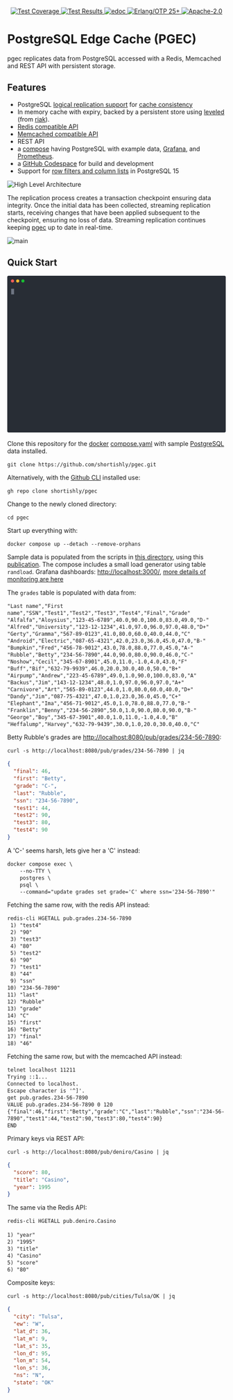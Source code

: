 <br>

<p align="center">
    <a href="https://shortishly.github.io/pgec/cover/">
      <img alt="Test Coverage" src="https://img.shields.io/badge/dynamic/json?url=https%3A%2F%2Fshortishly.github.io%2Fpgec%2Fcover%2Fcoverage.json&query=%24.total&suffix=%25&style=flat-square&label=Test%20Coverage&color=green">
    </a>
    <a href="https://shortishly.github.io/pgec/ct/">
      <img alt="Test Results" src="https://img.shields.io/badge/Tests-Common%20Test-green?style=flat-square">
    </a>
    <a href="https://shortishly.github.io/pgec/edoc/">
      <img alt="edoc" src="https://img.shields.io/badge/Documentation-edoc-green?style=flat-square">
    </a>
    <a href="https://erlang.org/">
      <img alt="Erlang/OTP 25+" src="https://img.shields.io/badge/Erlang%2FOTP-25%2B-green?style=flat-square">
    </a>
    <a href="https://www.apache.org/licenses/LICENSE-2.0">
      <img alt="Apache-2.0" src="https://img.shields.io/github/license/shortishly/pgec?style=flat-square">
    </a>
</p>

# PostgreSQL Edge Cache (PGEC)

pgec replicates data from PostgreSQL accessed with a Redis, Memcached
and REST API with persistent storage.

## Features

- PostgreSQL [logical replication support][pgmp] for [cache
  consistency][shortishly-ccwsr]
- In memory cache with expiry, backed by a persistent store using
  [leveled][github-martinsumner-leveled] (from
  [riak][github-basho-riak]).
- [Redis compatible API](docs/resp.md)
- [Memcached compatible API][mcd]
- REST API
- a [compose](docs/compose.md) having PostgreSQL with example data,
  [Grafana][grafana], and [Prometheus][prometheus-io].
- a [GitHub Codespace](docs/codespaces.md) for build and development
- Support for [row filters and column lists][shortishly-pgec] in
  PostgreSQL 15

![High Level Architecture](https://shortishly.com/assets/images/pgec-hla-2023-11-27.svg)

The replication process creates a transaction checkpoint ensuring data
integrity. Once the initial data has been collected, streaming
replication starts, receiving changes that have been applied
subsequent to the checkpoint, ensuring no loss of data. Streaming
replication continues keeping [pgec][shortishly-pgec] up to date in
real-time.

![main](https://github.com/shortishly/pgmp/actions/workflows/main.yml/badge.svg)

## Quick Start

![demo](demos/pgec-compose-2023-11-29.svg)

Clone this repository for the [docker][docker-com-get-docker]
[compose.yaml](compose.yaml) with sample [PostgreSQL][postgresql-org]
data installed.

```shell
git clone https://github.com/shortishly/pgec.git
```

Alternatively, with the [Github CLI][cli-github-com] installed use:

```shell
gh repo clone shortishly/pgec
```

Change to the newly cloned directory:

```shell
cd pgec
```

Start up everything with:

```shell
docker compose up --detach --remove-orphans
```

Sample data is populated from the scripts in [this
directory](example/initdb.d), using this
[publication](example/initdb.d/020-create-publication.sql). The
compose includes a small load generator using table
`randload`. Grafana dashboards: <http://localhost:3000/>, [more details
of monitoring are here](docs/monitoring.md)

The `grades` table is populated with data from:

```csv
"Last name","First name","SSN","Test1","Test2","Test3","Test4","Final","Grade"
"Alfalfa","Aloysius","123-45-6789",40.0,90.0,100.0,83.0,49.0,"D-"
"Alfred","University","123-12-1234",41.0,97.0,96.0,97.0,48.0,"D+"
"Gerty","Gramma","567-89-0123",41.0,80.0,60.0,40.0,44.0,"C"
"Android","Electric","087-65-4321",42.0,23.0,36.0,45.0,47.0,"B-"
"Bumpkin","Fred","456-78-9012",43.0,78.0,88.0,77.0,45.0,"A-"
"Rubble","Betty","234-56-7890",44.0,90.0,80.0,90.0,46.0,"C-"
"Noshow","Cecil","345-67-8901",45.0,11.0,-1.0,4.0,43.0,"F"
"Buff","Bif","632-79-9939",46.0,20.0,30.0,40.0,50.0,"B+"
"Airpump","Andrew","223-45-6789",49.0,1.0,90.0,100.0,83.0,"A"
"Backus","Jim","143-12-1234",48.0,1.0,97.0,96.0,97.0,"A+"
"Carnivore","Art","565-89-0123",44.0,1.0,80.0,60.0,40.0,"D+"
"Dandy","Jim","087-75-4321",47.0,1.0,23.0,36.0,45.0,"C+"
"Elephant","Ima","456-71-9012",45.0,1.0,78.0,88.0,77.0,"B-"
"Franklin","Benny","234-56-2890",50.0,1.0,90.0,80.0,90.0,"B-"
"George","Boy","345-67-3901",40.0,1.0,11.0,-1.0,4.0,"B"
"Heffalump","Harvey","632-79-9439",30.0,1.0,20.0,30.0,40.0,"C"
```

Betty Rubble's grades are <http://localhost:8080/pub/grades/234-56-7890>:

```shell
curl -s http://localhost:8080/pub/grades/234-56-7890 | jq
```

```json
{
  "final": 46,
  "first": "Betty",
  "grade": "C-",
  "last": "Rubble",
  "ssn": "234-56-7890",
  "test1": 44,
  "test2": 90,
  "test3": 80,
  "test4": 90
}
```

A 'C-' seems harsh, lets give her a 'C' instead:

```shell
docker compose exec \
    --no-TTY \
    postgres \
    psql \
    --command="update grades set grade='C' where ssn='234-56-7890'"
```

Fetching the same row, with the redis API instead:

```shell
redis-cli HGETALL pub.grades.234-56-7890
 1) "test4"
 2) "90"
 3) "test3"
 4) "80"
 5) "test2"
 6) "90"
 7) "test1"
 8) "44"
 9) "ssn"
10) "234-56-7890"
11) "last"
12) "Rubble"
13) "grade"
14) "C"
15) "first"
16) "Betty"
17) "final"
18) "46"
```

Fetching the same row, but with the memcached API instead:

```shell
telnet localhost 11211
Trying ::1...
Connected to localhost.
Escape character is '^]'.
get pub.grades.234-56-7890
VALUE pub.grades.234-56-7890 0 120
{"final":46,"first":"Betty","grade":"C","last":"Rubble","ssn":"234-56-7890","test1":44,"test2":90,"test3":80,"test4":90}
END
```

Primary keys via REST API:

```shell
curl -s http://localhost:8080/pub/deniro/Casino | jq
```

```json
{
  "score": 80,
  "title": "Casino",
  "year": 1995
}
```

The same via the Redis API:

```shell
redis-cli HGETALL pub.deniro.Casino

1) "year"
2) "1995"
3) "title"
4) "Casino"
5) "score"
6) "80"
```

Composite keys:

```shell
curl -s http://localhost:8080/pub/cities/Tulsa/OK | jq
```

```json
{
  "city": "Tulsa",
  "ew": "W",
  "lat_d": 36,
  "lat_m": 9,
  "lat_s": 35,
  "lon_d": 95,
  "lon_m": 54,
  "lon_s": 36,
  "ns": "N",
  "state": "OK"
}
```

[cli-github-com]: https://cli.github.com
[docker-com-get-docker]: https://docs.docker.com/get-docker/
[github-basho-riak]: https://github.com/basho/riak
[github-martinsumner-leveled]: https://github.com/martinsumner/leveled
[grafana]: https://grafana.com/
[mcd]: https://github.com/shortishly/mcd
[pgmp]: https://github.com/shortishly/pgmp
[postgresql-org]: https://www.postgresql.org/
[prometheus-io]: https://prometheus.io
[shortishly-ccwsr]: https://shortishly.com/blog/cache-consistency-with-streaming-replication/
[shortishly-pgec]: https://shortishly.com/blog/postgresql-edge-cache/
